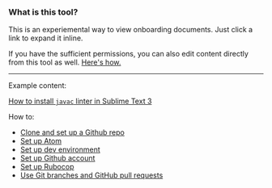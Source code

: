 ### What is this tool?

This is an experiemental way to view onboarding documents. Just click a link to expand it inline.

If you have the sufficient permissions, you can also edit content directly from this tool as well. [Here's how.](use-qa-tool-for-editing.md)

---

Example content:

[How to install `javac` linter in Sublime Text 3](st3-javac/index.md)

How to:

* [Clone and set up a Github repo](clone-and-set-up-a-github-repo.md)
* [Set up Atom](set-up-atom.md)
* [Set up dev environment](set-up-dev-environment.md)
* [Set up Github account](set-up-github-account.md)
* [Set up Rubocop](set-up-rubocop.md)
* [Use Git branches and GitHub pull requests](use-git-branches-and-github-pull-requests.md)
